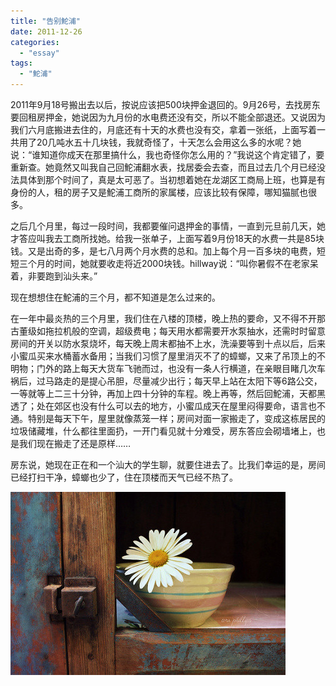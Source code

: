 ```yaml
---
title: "告别鮀浦"
date: 2011-12-26
categories: 
  - "essay"
tags: 
  - "鮀浦"
---
```


2011年9月18号搬出去以后，按说应该把500块押金退回的。9月26号，去找房东要回租房押金，她说因为九月份的水电费还没有交，所以不能全部退还。又说因为我们六月底搬进去住的，月底还有十天的水费也没有交，拿着一张纸，上面写着一共用了20几吨水五十几块钱，我就奇怪了，十天怎么会用这么多的水呢？她说：“谁知道你成天在那里搞什么，我也奇怪你怎么用的？”我说这个肯定错了，要重新查。她竟然又叫我自己回鮀浦翻水表，找居委会去查，而且过去几个月已经没法具体到那个时间了，真是太可恶了。当初想着她在龙湖区工商局上班，也算是有身份的人，租的房子又是鮀浦工商所的家属楼，应该比较有保障，哪知猫腻也很多。

之后几个月里，每过一段时间，我都要催问退押金的事情，一直到元旦前几天，她才答应叫我去工商所找她。给我一张单子，上面写着9月份18天的水费一共是85块钱。又是出奇的多，是七八月两个月水费的总和。加上每个月一百多块的电费，短短三个月的时间，她就要收走将近2000块钱。hillway说：“叫你暑假不在老家呆着，非要跑到汕头来。”

现在想想住在鮀浦的三个月，都不知道是怎么过来的。

在一年中最炎热的三个月里，我们住在八楼的顶楼，晚上热的要命，又不得不开那古董级如拖拉机般的空调，超级费电；每天用水都需要开水泵抽水，还需时时留意房间的开关以防水泵烧坏，每天晚上周末都抽不上水，洗澡要等到十点以后，后来小蜜瓜买来水桶蓄水备用；当我们习惯了屋里消灭不了的蟑螂，又来了吊顶上的不明物；门外的路上每天大货车飞驰而过，也没有一条人行横道，在亲眼目睹几次车祸后，过马路走的是提心吊胆，尽量减少出行；每天早上站在太阳下等6路公交，一等就等上二三十分钟，再加上四十分钟的车程。晚上再等，然后回鮀浦，天都黑透了；处在郊区也没有什么可以去的地方，小蜜瓜成天在屋里闷得要命，语言也不通。特别是每天下午，屋里就像蒸笼一样；房间对面一家搬走了，变成这栋居民的垃圾储藏堆，什么都往里面扔，一开门看见就十分难受，房东答应会砌墙堵上，也是我们现在搬走了还是原样……

房东说，她现在正在和一个汕大的学生聊，就要住进去了。比我们幸运的是，房间已经打扫干净，蟑螂也少了，住在顶楼而天气已经不热了。

![641167cfjw1dlhpslr6khj](images/6190906086_ba0aea39f0_z.jpg)
